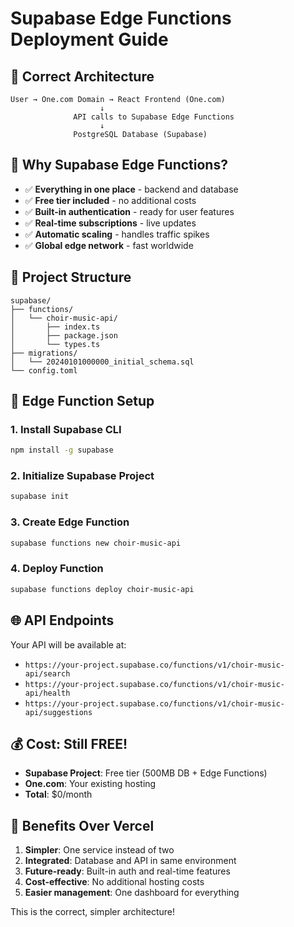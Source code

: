 # Supabase Edge Functions Deployment Guide

## 🎯 Correct Architecture

```
User → One.com Domain → React Frontend (One.com)
                    ↓
              API calls to Supabase Edge Functions
                    ↓
              PostgreSQL Database (Supabase)
```

## 🚀 Why Supabase Edge Functions?

- ✅ **Everything in one place** - backend and database
- ✅ **Free tier included** - no additional costs
- ✅ **Built-in authentication** - ready for user features
- ✅ **Real-time subscriptions** - live updates
- ✅ **Automatic scaling** - handles traffic spikes
- ✅ **Global edge network** - fast worldwide

## 📁 Project Structure

```
supabase/
├── functions/
│   └── choir-music-api/
│       ├── index.ts
│       ├── package.json
│       └── types.ts
├── migrations/
│   └── 20240101000000_initial_schema.sql
└── config.toml
```

## 🔧 Edge Function Setup

### 1. Install Supabase CLI
```bash
npm install -g supabase
```

### 2. Initialize Supabase Project
```bash
supabase init
```

### 3. Create Edge Function
```bash
supabase functions new choir-music-api
```

### 4. Deploy Function
```bash
supabase functions deploy choir-music-api
```

## 🌐 API Endpoints

Your API will be available at:
- `https://your-project.supabase.co/functions/v1/choir-music-api/search`
- `https://your-project.supabase.co/functions/v1/choir-music-api/health`
- `https://your-project.supabase.co/functions/v1/choir-music-api/suggestions`

## 💰 Cost: Still FREE!

- **Supabase Project**: Free tier (500MB DB + Edge Functions)
- **One.com**: Your existing hosting
- **Total**: $0/month

## 🎯 Benefits Over Vercel

1. **Simpler**: One service instead of two
2. **Integrated**: Database and API in same environment
3. **Future-ready**: Built-in auth and real-time features
4. **Cost-effective**: No additional hosting costs
5. **Easier management**: One dashboard for everything

This is the correct, simpler architecture!



